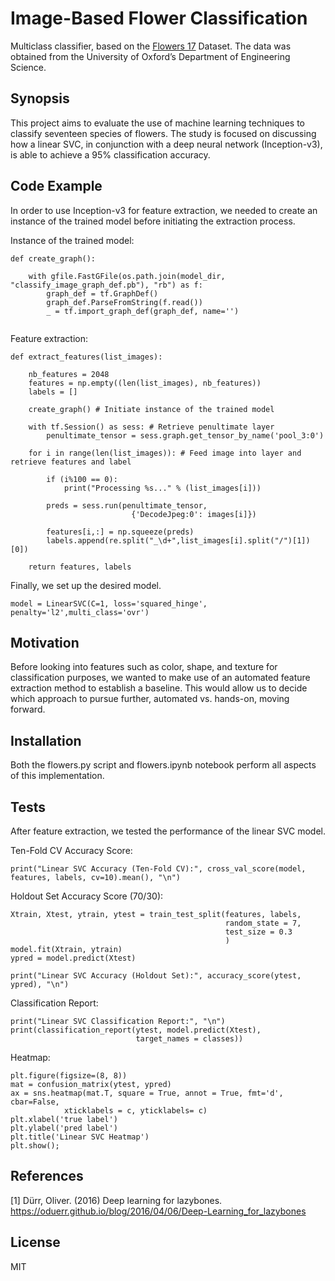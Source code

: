 # Image-Based Flower Classification

Multiclass classifier, based on the [Flowers 17]( http://www.robots.ox.ac.uk/~vgg/data/flowers/17/index.html) Dataset. The data was obtained from the University of Oxford’s Department of Engineering Science.

## Synopsis

This project aims to evaluate the use of machine learning techniques to classify seventeen species of flowers. The study is focused on discussing how a linear SVC, in conjunction with a deep neural network (Inception-v3), is able to achieve a 95% classification accuracy.

## Code Example

In order to use Inception-v3 for feature extraction, we needed to create an instance of the trained model before initiating the extraction process.

Instance of the trained model:

```
def create_graph():

    with gfile.FastGFile(os.path.join(model_dir, "classify_image_graph_def.pb"), "rb") as f: 
        graph_def = tf.GraphDef()
        graph_def.ParseFromString(f.read())
        _ = tf.import_graph_def(graph_def, name='') 
        
```

Feature extraction:

```
def extract_features(list_images): 

    nb_features = 2048
    features = np.empty((len(list_images), nb_features))
    labels = []
    
    create_graph() # Initiate instance of the trained model
    
    with tf.Session() as sess: # Retrieve penultimate layer
        penultimate_tensor = sess.graph.get_tensor_by_name('pool_3:0')

    for i in range(len(list_images)): # Feed image into layer and retrieve features and label  
        
        if (i%100 == 0):
            print("Processing %s..." % (list_images[i]))
        
        preds = sess.run(penultimate_tensor,
                           {'DecodeJpeg:0': images[i]})
        
        features[i,:] = np.squeeze(preds)
        labels.append(re.split("_\d+",list_images[i].split("/")[1])[0])
    
    return features, labels
```

Finally, we set up the desired model.

```
model = LinearSVC(C=1, loss='squared_hinge', penalty='l2',multi_class='ovr')
```

## Motivation

Before looking into features such as color, shape, and texture for classification purposes, we wanted to make use of an automated feature extraction method to establish a baseline. This would allow us to decide which approach to pursue further, automated vs. hands-on, moving forward.

## Installation

Both the flowers.py script and flowers.ipynb notebook perform all aspects of this implementation.

## Tests

After feature extraction, we tested the performance of the linear SVC model.

Ten-Fold CV Accuracy Score:
```
print("Linear SVC Accuracy (Ten-Fold CV):", cross_val_score(model, features, labels, cv=10).mean(), "\n")
```

Holdout Set Accuracy Score (70/30):
```
Xtrain, Xtest, ytrain, ytest = train_test_split(features, labels,
                                                random_state = 7,
                                                test_size = 0.3
                                                )
model.fit(Xtrain, ytrain)
ypred = model.predict(Xtest)

print("Linear SVC Accuracy (Holdout Set):", accuracy_score(ytest, ypred), "\n")
```

Classification Report:
```
print("Linear SVC Classification Report:", "\n")
print(classification_report(ytest, model.predict(Xtest), 
                            target_names = classes))
```

Heatmap:
```
plt.figure(figsize=(8, 8))
mat = confusion_matrix(ytest, ypred)
ax = sns.heatmap(mat.T, square = True, annot = True, fmt='d', cbar=False,
            xticklabels = c, yticklabels= c)
plt.xlabel('true label')
plt.ylabel('pred label')
plt.title('Linear SVC Heatmap')
plt.show();
```

## References

[1] Dürr, Oliver. (2016) Deep learning for lazybones. https://oduerr.github.io/blog/2016/04/06/Deep-Learning_for_lazybones

## License

MIT
